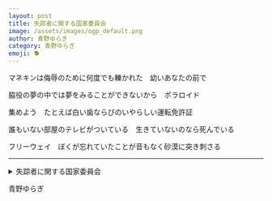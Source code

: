 ```yaml
---
layout: post
title: 失踪者に関する国家委員会
image: /assets/images/ogp_default.png
author: 青野ゆらぎ
category: 青野ゆらぎ
emoji: 🐕
---
```


<div class="tanka-area"><div class="tanka">
<p>マネキンは侮辱のために何度でも轢かれた　幼いあなたの前で</p>
<p>脇役の夢の中では夢をみることができないから　ポラロイド</p>
<p>集めよう　たとえば白い歯ならびのいやらしい運転免許証</p>
<p>誰もいない部屋のテレビがついている　生きていないのなら死んでいる</p>
<p>フリーウェイ　ぼくが忘れていたことが音もなく砂漠に突き刺さる</p></div></div>

---

<details><summary>失踪者に関する国家委員会</summary>
マネキンは侮辱のために何度でも轢かれた　幼いあなたの前で<br />
脇役の夢の中では夢をみることができないから　ポラロイド<br />
集めよう　たとえば白い歯ならびのいやらしい運転免許証<br />
誰もいない部屋のテレビがついている　生きていないのなら死んでいる<br />
フリーウェイ　ぼくが忘れていたことが音もなく砂漠に突き刺さる<br />
</details>

青野ゆらぎ
